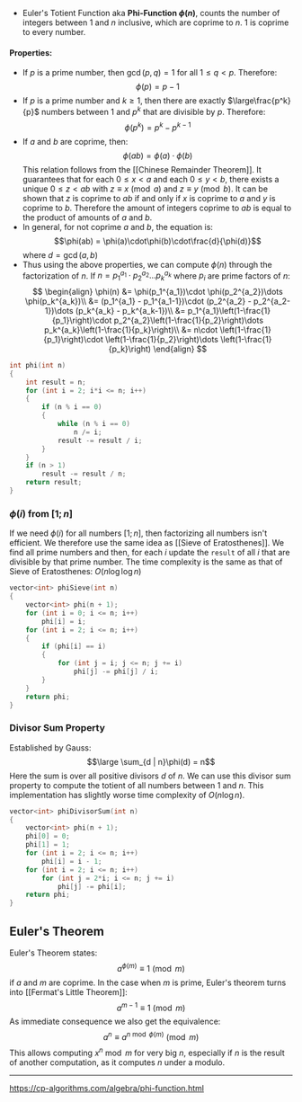 - Euler's Totient Function aka **Phi-Function $\phi(n)$**, counts the number of integers between $1$ and $n$ inclusive, which are coprime to $n$. $1$ is coprime to every number.
#### Properties:
- If $p$ is a prime number, then $\gcd(p, q) = 1$ for all $1\le q < p$. Therefore:
$$\phi(p) = p-1$$
- If $p$ is a prime number and $k \ge 1$, then there are exactly $\large\frac{p^k}{p}$ numbers between $1$ and $p^k$ that are divisible by $p$. Therefore:
$$\phi(p^k) = p^k - p^{k-1}$$
- If $a$ and $b$ are coprime, then:
$$\phi(ab) = \phi(a)\cdot\phi(b)$$
This relation follows from the [[Chinese Remainder Theorem]]. It guarantees that for each $0\le x<a$ and each $0\le y<b$, there exists a unique $0\le z<ab$ with $z \equiv x\pmod a$ and $z\equiv y\pmod b$.
It can be shown that $z$ is coprime to $ab$ if and only if $x$ is coprime to $a$ and $y$ is coprime to $b$.
Therefore the amount of integers coprime to $ab$ is equal to the product of amounts of $a$ and $b$.
- In general, for not coprime $a$ and $b$, the equation is:
$$\phi(ab) = \phi(a)\cdot\phi(b)\cdot\frac{d}{\phi(d)}$$
where $d=\gcd(a, b)$
- Thus using the above properties, we can compute $\phi(n)$ through the factorization of $n$.
If $n = p_1^{a_1}\cdot p_2^{a_2}\dots p_k^{a_k}$ where $p_i$ are prime factors of $n$:
$$
\begin{align}
\phi(n) &= \phi(p_1^{a_1})\cdot \phi(p_2^{a_2})\dots \phi(p_k^{a_k})\\
&= (p_1^{a_1} - p_1^{a_1-1})\cdot (p_2^{a_2} - p_2^{a_2-1})\dots (p_k^{a_k} - p_k^{a_k-1})\\
&= p_1^{a_1}\left(1-\frac{1}{p_1}\right)\cdot p_2^{a_2}\left(1-\frac{1}{p_2}\right)\dots p_k^{a_k}\left(1-\frac{1}{p_k}\right)\\
&= n\cdot \left(1-\frac{1}{p_1}\right)\cdot \left(1-\frac{1}{p_2}\right)\dots \left(1-\frac{1}{p_k}\right)
\end{align}
$$
```cpp
int phi(int n)
{
	int result = n;
	for (int i = 2; i*i <= n; i++)
	{
		if (n % i == 0)
		{
			while (n % i == 0)
				n /= i;
			result -= result / i;
		}
	}
	if (n > 1)
		result -= result / n;
	return result;
}
```
### $\phi(i)$ from $[1; n]$
If we need $\phi(i)$ for all numbers $[1; n]$, then factorizing all numbers isn't efficient. We therefore use the same idea as [[Sieve of Eratosthenes]].
We find all prime numbers and then, for each $i$ update the `result` of all $i$ that are divisible by that prime number.
The time complexity is the same as that of Sieve of Eratosthenes: $O(n\log\log n)$
```cpp
vector<int> phiSieve(int n)
{
	vector<int> phi(n + 1);
	for (int i = 0; i <= n; i++)
		phi[i] = i;
	for (int i = 2; i <= n; i++)
	{
		if (phi[i] == i)
		{
			for (int j = i; j <= n; j += i)
				phi[j] -= phi[j] / i;
		}
	}
	return phi;
}
```
### Divisor Sum Property
Established by Gauss:
$$\large \sum_{d | n}\phi(d) = n$$
Here the sum is over all positive divisors $d$ of $n$.
We can use this divisor sum property to compute the totient of all numbers between $1$ and $n$. This implementation has slightly worse time complexity of $O(n\log n)$.
```cpp
vector<int> phiDivisorSum(int n)
{
	vector<int> phi(n + 1);
	phi[0] = 0;
	phi[1] = 1;
	for (int i = 2; i <= n; i++)
		phi[i] = i - 1;
	for (int i = 2; i <= n; i++)
		for (int j = 2*i; i <= n; j += i)
			phi[j] -= phi[i];
	return phi;
}
```
## Euler's Theorem
Euler's Theorem states:
$$a^{\phi(m)}\equiv 1\pmod m$$
if $a$ and $m$ are coprime.
In the case when $m$ is prime, Euler's theorem turns into [[Fermat's Little Theorem]]:
$$a^{m-1}\equiv 1\pmod m$$
As immediate consequence we also get the equivalence:
$$a^n\equiv a^{n\bmod\phi(m)}\pmod m$$
This allows computing $x^n\bmod m$ for very big $n$, especially if $n$ is the result of another computation, as it computes $n$ under a modulo.

---

https://cp-algorithms.com/algebra/phi-function.html